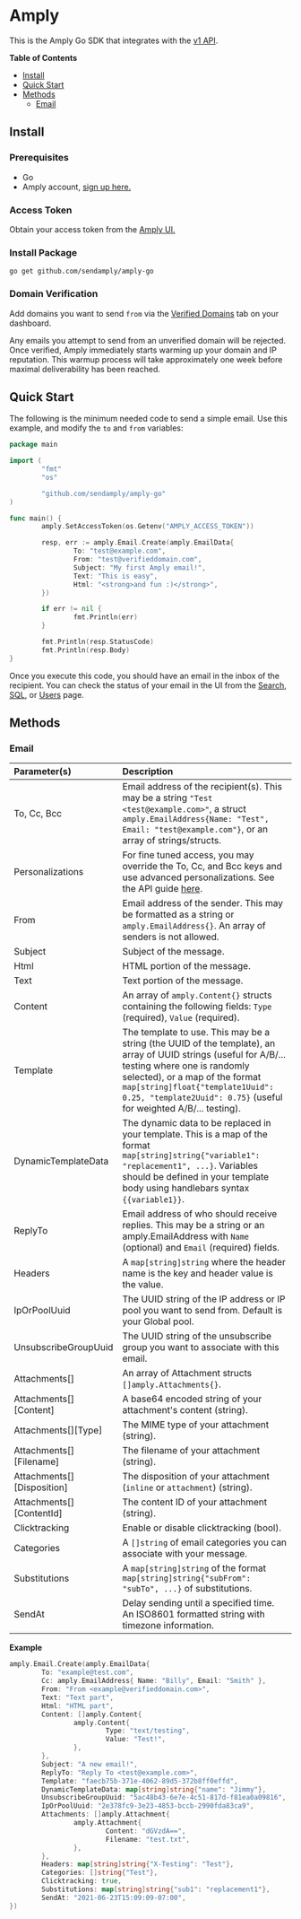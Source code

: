 # Amply

This is the Amply Go SDK that integrates with the [v1 API](https://docs.sendamply.com/docs/api/docs/Introduction.md).

__Table of Contents__

- [Install](#install)
- [Quick Start](#quick-start)
- [Methods](#methods)
	- [Email](#Email)

## Install

### Prerequisites
- Go
- Amply account, [sign up here.](https://sendamply.com/plans)

### Access Token

Obtain your access token from the [Amply UI.](https://sendamply.com/home/settings/access_tokens)

### Install Package
```
go get github.com/sendamply/amply-go
```

### Domain Verification
Add domains you want to send `from` via the [Verified Domains](https://sendamply.com/home/settings/verified_domains) tab on your dashboard.

Any emails you attempt to send from an unverified domain will be rejected.  Once verified, Amply immediately starts warming up your domain and IP reputation.  This warmup process will take approximately one week before maximal deliverability has been reached.

## Quick Start
The following is the minimum needed code to send a simple email. Use this example, and modify the `to` and `from` variables:

```go
package main

import (
        "fmt"
        "os"

        "github.com/sendamply/amply-go"
)

func main() {
        amply.SetAccessToken(os.Getenv("AMPLY_ACCESS_TOKEN"))

        resp, err := amply.Email.Create(amply.EmailData{
                To: "test@example.com",
                From: "test@verifieddomain.com",
                Subject: "My first Amply email!",
                Text: "This is easy",
                Html: "<strong>and fun :)</strong>",
        })

        if err != nil {
                fmt.Println(err)
        }

        fmt.Println(resp.StatusCode)
        fmt.Println(resp.Body)
}
```

Once you execute this code, you should have an email in the inbox of the recipient.  You can check the status of your email in the UI from the [Search](https://sendamply.com/home/analytics/searches/basic/new), [SQL](https://sendamply.com/home/analytics/searches/sql/new), or [Users](https://sendamply.com/home/analytics/users) page.

## Methods

### Email

Parameter(s)         | Description
:---------------- | :---------------------------------------------------------------------------------------------------------------------------------------------------------------------------------------
To, Cc, Bcc | Email address of the recipient(s).  This may be a string `"Test <test@example.com>"`, a struct `amply.EmailAddress{Name: "Test", Email: "test@example.com"}`, or an array of strings/structs.
Personalizations | For fine tuned access, you may override the To, Cc, and Bcc keys and use advanced personalizations.  See the API guide [here](https://docs.sendamply.com/docs/api/Mail-Send.v1.yaml/paths/~1email/post).
From | Email address of the sender.  This may be formatted as a string or `amply.EmailAddress{}`.  An array of senders is not allowed.
Subject | Subject of the message.
Html | HTML portion of the message.
Text | Text portion of the message.
Content | An array of `amply.Content{}` structs containing the following fields: `Type` (required), `Value` (required).
Template | The template to use. This may be a string (the UUID of the template), an array of UUID strings (useful for A/B/... testing where one is randomly selected), or a map of the format `map[string]float{"template1Uuid": 0.25, "template2Uuid": 0.75}` (useful for weighted A/B/... testing).
DynamicTemplateData | The dynamic data to be replaced in your template.  This is a map of the format `map[string]string{"variable1": "replacement1", ...}`. Variables should be defined in your template body using handlebars syntax `{{variable1}}`.
ReplyTo |Email address of who should receive replies.  This may be a string or an amply.EmailAddress with `Name` (optional) and `Email` (required) fields.
Headers | A `map[string]string` where the header name is the key and header value is the value.
IpOrPoolUuid | The UUID string of the IP address or IP pool you want to send from.  Default is your Global pool.
UnsubscribeGroupUuid | The UUID string of the unsubscribe group you want to associate with this email.
Attachments[] | An array of Attachment structs `[]amply.Attachments{}`.
Attachments[][Content] | A base64 encoded string of your attachment's content (string).
Attachments[][Type] | The MIME type of your attachment (string).
Attachments[][Filename] | The filename of your attachment (string).
Attachments[][Disposition] | The disposition of your attachment (`inline` or `attachment`) (string).
Attachments[][ContentId] | The content ID of your attachment (string).
Clicktracking | Enable or disable clicktracking (bool).
Categories | A `[]string` of email categories you can associate with your message.
Substitutions | A `map[string]string` of the format `map[string]string{"subFrom": "subTo", ...}` of substitutions.
SendAt | Delay sending until a specified time. An ISO8601 formatted string with timezone information.

__Example__

```go
amply.Email.Create(amply.EmailData{
        To: "example@test.com",
        Cc: amply.EmailAddress{ Name: "Billy", Email: "Smith" },
        From: "From <example@verifieddomain.com>",
        Text: "Text part",
        Html: "HTML part",
        Content: []amply.Content{
                amply.Content{
                        Type: "text/testing",
                        Value: "Test!",
                },
        },
        Subject: "A new email!",
        ReplyTo: "Reply To <test@example.com>",
        Template: "faecb75b-371e-4062-89d5-372b8ff0effd",
        DynamicTemplateData: map[string]string{"name": "Jimmy"},
        UnsubscribeGroupUuid: "5ac48b43-6e7e-4c51-817d-f81ea0a09816",
        IpOrPoolUuid: "2e378fc9-3e23-4853-bccb-2990fda83ca9",
        Attachments: []amply.Attachment{
                amply.Attachment{
                        Content: "dGVzdA==",
                        Filename: "test.txt",
                },
        },
        Headers: map[string]string{"X-Testing": "Test"},
        Categories: []string{"Test"},
        Clicktracking: true,
        Substitutions: map[string]string{"sub1": "replacement1"},
        SendAt: "2021-06-23T15:09:09-07:00",
})
```
